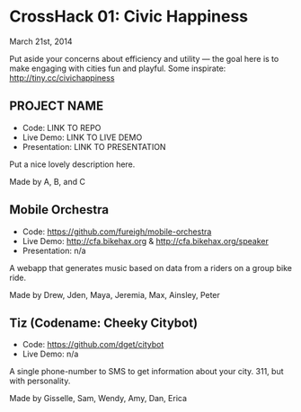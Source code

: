 CrossHack 01: Civic Happiness
=============================
March 21st, 2014

Put aside your concerns about efficiency and utility — the goal here is to make engaging with cities fun and playful. Some inspirate: http://tiny.cc/civichappiness

PROJECT NAME
------------
- Code: LINK TO REPO
- Live Demo: LINK TO LIVE DEMO
- Presentation: LINK TO PRESENTATION

Put a nice lovely description here.

Made by A, B, and C

Mobile Orchestra
------------
- Code: https://github.com/fureigh/mobile-orchestra
- Live Demo: http://cfa.bikehax.org & http://cfa.bikehax.org/speaker
- Presentation: n/a

A webapp that generates music based on data from a riders on a group bike ride.

Made by Drew, Jden, Maya, Jeremia, Max, Ainsley, Peter

Tiz (Codename: Cheeky Citybot)
------------
- Code: https://github.com/dget/citybot
- Live Demo: n/a

A single phone-number to SMS to get information about your city. 311, but with personality.

Made by Gisselle, Sam, Wendy, Amy, Dan, Erica



